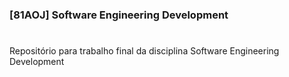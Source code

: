 ### [81AOJ] Software Engineering Development
#
Repositório para trabalho final da disciplina Software Engineering Development
